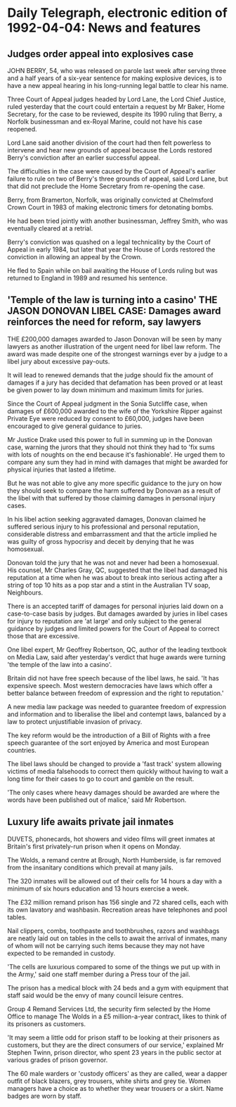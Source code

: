 # Daily Telegraph, electronic edition of 1992-04-04: News and features

## Judges order appeal into explosives case

JOHN BERRY, 54, who was released on parole last week after serving three and a half years of a six-year sentence for making explosive devices, is to have a new appeal hearing in his long-running legal battle to clear his name.

Three Court of Appeal judges headed by Lord Lane, the Lord Chief Justice, ruled yesterday that the court could entertain a request by Mr Baker, Home Secretary, for the case to be reviewed, despite its 1990 ruling that Berry, a Norfolk businessman and ex-Royal Marine, could not have his case reopened.

Lord Lane said another division of the court had then felt powerless to intervene and hear new grounds of appeal because the Lords restored Berry's conviction after an earlier successful appeal.

The difficulties in the case were caused by the Court of Appeal's earlier failure to rule on two of Berry's three grounds of appeal, said Lord Lane, but that did not preclude the Home Secretary from re-opening the case.

Berry, from Bramerton, Norfolk, was originally convicted at Chelmsford Crown Court in 1983 of making electronic timers for detonating bombs.

He had been tried jointly with another businessman, Jeffrey Smith, who was eventually cleared at a retrial.

Berry's conviction was quashed on a legal technicality by the Court of Appeal in early 1984, but later that year the House of Lords restored the conviction in allowing an appeal by the Crown.

He fled to Spain while on bail awaiting the House of Lords ruling but was returned to England in 1989 and resumed his sentence.

## 'Temple of the law is turning into a casino' THE JASON DONOVAN LIBEL CASE: Damages award reinforces the need for reform, say lawyers

THE £200,000 damages awarded to Jason Donovan will be seen by many lawyers as another illustration of the urgent need for libel law reform.
The award was made despite one of the strongest warnings ever by a judge to a libel jury about excessive pay-outs.

It will lead to renewed demands that the judge should fix the amount of damages if a jury has decided that defamation has been proved or at least be given power to lay down minimum and maximum limits for juries.

Since the Court of Appeal judgment in the Sonia Sutcliffe case, when damages of £600,000 awarded to the wife of the Yorkshire Ripper against Private Eye were reduced by consent to £60,000, judges have been encouraged to give general guidance to juries.

Mr Justice Drake used this power to full in summing up in the Donovan case, warning the jurors that they should not think they had to 'fix sums with lots of noughts on the end because it's fashionable'.
He urged them to compare any sum they had in mind with damages that might be awarded for physical injuries that lasted a lifetime.

But he was not able to give any more specific guidance to the jury on how they should seek to compare the harm suffered by Donovan as a result of the libel with that suffered by those claiming damages in personal injury cases.

In his libel action seeking aggravated damages, Donovan claimed he suffered serious injury to his professional and personal reputation, considerable distress and embarrassment and that the article implied he was guilty of gross hypocrisy and deceit by denying that he was homosexual.

Donovan told the jury that he was not and never had been a homosexual.
His counsel, Mr Charles Gray, QC, suggested that the libel had damaged his reputation at a time when he was about to break into serious acting after a string of top 10 hits as a pop star and a stint in the Australian TV soap, Neighbours.

There is an accepted tariff of damages for personal injuries laid down on a case-to-case basis by judges.
But damages awarded by juries in libel cases for injury to reputation are 'at large' and only subject to the general guidance by judges and limited powers for the Court of Appeal to correct those that are excessive.

One libel expert, Mr Geoffrey Robertson, QC, author of the leading textbook on Media Law, said after yesterday's verdict that huge awards were turning 'the temple of the law into a casino'.

Britain did not have free speech because of the libel laws, he said.
'It has expensive speech.
Most western democracies have laws which offer a better balance between freedom of expression and the right to reputation.'

A new media law package was needed to guarantee freedom of expression and information and to liberalise the libel and contempt laws, balanced by a law to protect unjustifiable invasion of privacy.

The key reform would be the introduction of a Bill of Rights with a free speech guarantee of the sort enjoyed by America and most European countries.

The libel laws should be changed to provide a 'fast track' system allowing victims of media falsehoods to correct them quickly without having to wait a long time for their cases to go to court and gamble on the result.

'The only cases where heavy damages should be awarded are where the words have been published out of malice,' said Mr Robertson.

## Luxury life awaits private jail inmates

DUVETS, phonecards, hot showers and video films will greet inmates at Britain's first privately-run prison when it opens on Monday.

The Wolds, a remand centre at Brough, North Humberside, is far removed from the insanitary conditions which prevail at many jails.

The 320 inmates will be allowed out of their cells for 14 hours a day with a minimum of six hours education and 13 hours exercise a week.

The £32 million remand prison has 156 single and 72 shared cells, each with its own lavatory and washbasin.
Recreation areas have telephones and pool tables.

Nail clippers, combs, toothpaste and toothbrushes, razors and washbags are neatly laid out on tables in the cells to await the arrival of inmates, many of whom will not be carrying such items because they may not have expected to be remanded in custody.

'The cells are luxurious compared to some of the things we put up with in the Army,' said one staff member during a Press tour of the jail.

The prison has a medical block with 24 beds and a gym with equipment that staff said would be the envy of many council leisure centres.

Group 4 Remand Services Ltd, the security firm selected by the Home Office to manage The Wolds in a £5 million-a-year contract, likes to think of its prisoners as customers.

'It may seem a little odd for prison staff to be looking at their prisoners as customers, but they are the direct consumers of our service,' explained Mr Stephen Twinn, prison director, who spent 23 years in the public sector at various grades of prison governor.

The 60 male warders or 'custody officers' as they are called, wear a dapper outfit of black blazers, grey trousers, white shirts and grey tie.
Women managers have a choice as to whether they wear trousers or a skirt.
Name badges are worn by staff.

